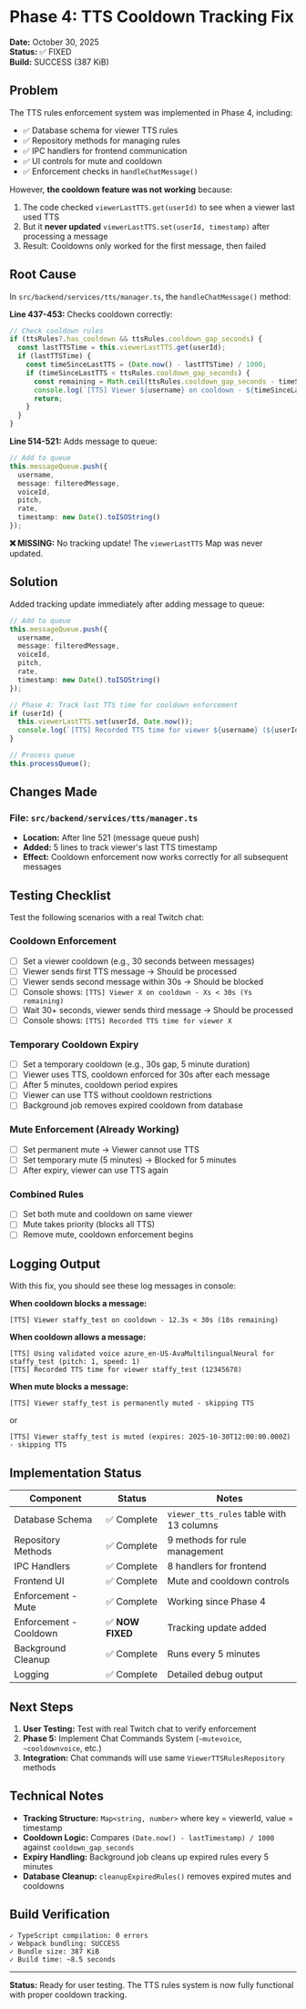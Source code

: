 # Phase 4: TTS Cooldown Tracking Fix

**Date:** October 30, 2025  
**Status:** ✅ FIXED  
**Build:** SUCCESS (387 KiB)

## Problem

The TTS rules enforcement system was implemented in Phase 4, including:
- ✅ Database schema for viewer TTS rules
- ✅ Repository methods for managing rules
- ✅ IPC handlers for frontend communication
- ✅ UI controls for mute and cooldown
- ✅ Enforcement checks in `handleChatMessage()`

However, **the cooldown feature was not working** because:

1. The code checked `viewerLastTTS.get(userId)` to see when a viewer last used TTS
2. But it **never updated** `viewerLastTTS.set(userId, timestamp)` after processing a message
3. Result: Cooldowns only worked for the first message, then failed

## Root Cause

In `src/backend/services/tts/manager.ts`, the `handleChatMessage()` method:

**Line 437-453:** Checks cooldown correctly:
```typescript
// Check cooldown rules
if (ttsRules?.has_cooldown && ttsRules.cooldown_gap_seconds) {
  const lastTTSTime = this.viewerLastTTS.get(userId);
  if (lastTTSTime) {
    const timeSinceLastTTS = (Date.now() - lastTTSTime) / 1000;
    if (timeSinceLastTTS < ttsRules.cooldown_gap_seconds) {
      const remaining = Math.ceil(ttsRules.cooldown_gap_seconds - timeSinceLastTTS);
      console.log(`[TTS] Viewer ${username} on cooldown - ${timeSinceLastTTS.toFixed(1)}s < ${ttsRules.cooldown_gap_seconds}s (${remaining}s remaining)`);
      return;
    }
  }
}
```

**Line 514-521:** Adds message to queue:
```typescript
// Add to queue
this.messageQueue.push({
  username,
  message: filteredMessage,
  voiceId,
  pitch,
  rate,
  timestamp: new Date().toISOString()
});
```

**❌ MISSING:** No tracking update! The `viewerLastTTS` Map was never updated.

## Solution

Added tracking update immediately after adding message to queue:

```typescript
// Add to queue
this.messageQueue.push({
  username,
  message: filteredMessage,
  voiceId,
  pitch,
  rate,
  timestamp: new Date().toISOString()
});

// Phase 4: Track last TTS time for cooldown enforcement
if (userId) {
  this.viewerLastTTS.set(userId, Date.now());
  console.log(`[TTS] Recorded TTS time for viewer ${username} (${userId})`);
}

// Process queue
this.processQueue();
```

## Changes Made

### File: `src/backend/services/tts/manager.ts`
- **Location:** After line 521 (message queue push)
- **Added:** 5 lines to track viewer's last TTS timestamp
- **Effect:** Cooldown enforcement now works correctly for all subsequent messages

## Testing Checklist

Test the following scenarios with a real Twitch chat:

### Cooldown Enforcement
- [ ] Set a viewer cooldown (e.g., 30 seconds between messages)
- [ ] Viewer sends first TTS message → Should be processed
- [ ] Viewer sends second message within 30s → Should be blocked
- [ ] Console shows: `[TTS] Viewer X on cooldown - Xs < 30s (Ys remaining)`
- [ ] Wait 30+ seconds, viewer sends third message → Should be processed
- [ ] Console shows: `[TTS] Recorded TTS time for viewer X`

### Temporary Cooldown Expiry
- [ ] Set a temporary cooldown (e.g., 30s gap, 5 minute duration)
- [ ] Viewer uses TTS, cooldown enforced for 30s after each message
- [ ] After 5 minutes, cooldown period expires
- [ ] Viewer can use TTS without cooldown restrictions
- [ ] Background job removes expired cooldown from database

### Mute Enforcement (Already Working)
- [ ] Set permanent mute → Viewer cannot use TTS
- [ ] Set temporary mute (5 minutes) → Blocked for 5 minutes
- [ ] After expiry, viewer can use TTS again

### Combined Rules
- [ ] Set both mute and cooldown on same viewer
- [ ] Mute takes priority (blocks all TTS)
- [ ] Remove mute, cooldown enforcement begins

## Logging Output

With this fix, you should see these log messages in console:

**When cooldown blocks a message:**
```
[TTS] Viewer staffy_test on cooldown - 12.3s < 30s (18s remaining)
```

**When cooldown allows a message:**
```
[TTS] Using validated voice azure_en-US-AvaMultilingualNeural for staffy_test (pitch: 1, speed: 1)
[TTS] Recorded TTS time for viewer staffy_test (12345678)
```

**When mute blocks a message:**
```
[TTS] Viewer staffy_test is permanently muted - skipping TTS
```
or
```
[TTS] Viewer staffy_test is muted (expires: 2025-10-30T12:00:00.000Z) - skipping TTS
```

## Implementation Status

| Component | Status | Notes |
|-----------|--------|-------|
| Database Schema | ✅ Complete | `viewer_tts_rules` table with 13 columns |
| Repository Methods | ✅ Complete | 9 methods for rule management |
| IPC Handlers | ✅ Complete | 8 handlers for frontend |
| Frontend UI | ✅ Complete | Mute and cooldown controls |
| Enforcement - Mute | ✅ Complete | Working since Phase 4 |
| Enforcement - Cooldown | ✅ **NOW FIXED** | Tracking update added |
| Background Cleanup | ✅ Complete | Runs every 5 minutes |
| Logging | ✅ Complete | Detailed debug output |

## Next Steps

1. **User Testing:** Test with real Twitch chat to verify enforcement
2. **Phase 5:** Implement Chat Commands System (`~mutevoice`, `~cooldownvoice`, etc.)
3. **Integration:** Chat commands will use same `ViewerTTSRulesRepository` methods

## Technical Notes

- **Tracking Structure:** `Map<string, number>` where key = viewerId, value = timestamp
- **Cooldown Logic:** Compares `(Date.now() - lastTimestamp) / 1000` against `cooldown_gap_seconds`
- **Expiry Handling:** Background job cleans up expired rules every 5 minutes
- **Database Cleanup:** `cleanupExpiredRules()` removes expired mutes and cooldowns

## Build Verification

```
✓ TypeScript compilation: 0 errors
✓ Webpack bundling: SUCCESS
✓ Bundle size: 387 KiB
✓ Build time: ~8.5 seconds
```

---

**Status:** Ready for user testing. The TTS rules system is now fully functional with proper cooldown tracking.
